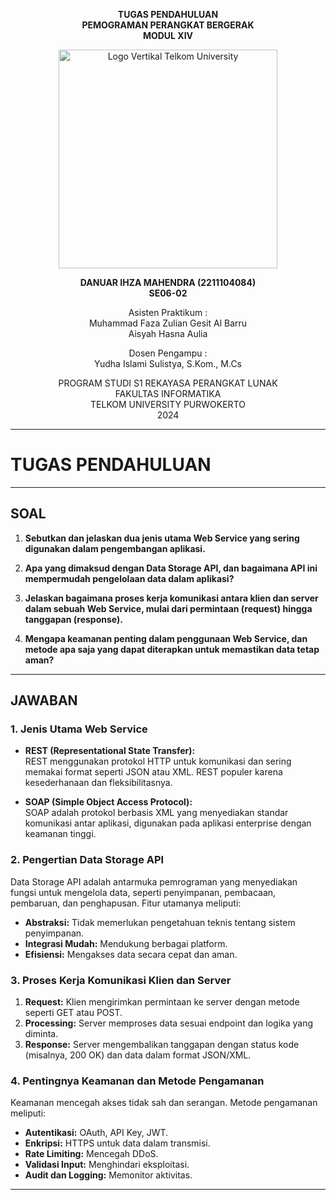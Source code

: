 <div align="center">

**TUGAS PENDAHULUAN** <br>
**PEMOGRAMAN PERANGKAT BERGERAK** <br>
**MODUL XIV** <br>

<img src="https://github.com/user-attachments/assets/637271ab-0240-4561-a7a6-04cb1169f636" alt="Logo Vertikal Telkom University" width="350"/>

**DANUAR IHZA MAHENDRA (2211104084)**  
**SE06-02**

Asisten Praktikum :  
Muhammad Faza Zulian Gesit Al Barru  
Aisyah Hasna Aulia

Dosen Pengampu :  
Yudha Islami Sulistya, S.Kom., M.Cs

PROGRAM STUDI S1 REKAYASA PERANGKAT LUNAK  
FAKULTAS INFORMATIKA  
TELKOM UNIVERSITY PURWOKERTO  
2024

</div>

---

# TUGAS PENDAHULUAN
---
## SOAL

1. **Sebutkan dan jelaskan dua jenis utama Web Service yang sering digunakan dalam pengembangan aplikasi.**

2. **Apa yang dimaksud dengan Data Storage API, dan bagaimana API ini mempermudah pengelolaan data dalam aplikasi?**

3. **Jelaskan bagaimana proses kerja komunikasi antara klien dan server dalam sebuah Web Service, mulai dari permintaan (request) hingga tanggapan (response).**

4. **Mengapa keamanan penting dalam penggunaan Web Service, dan metode apa saja yang dapat diterapkan untuk memastikan data tetap aman?**

---

## JAWABAN

### 1. Jenis Utama Web Service
- **REST (Representational State Transfer):**  
  REST menggunakan protokol HTTP untuk komunikasi dan sering memakai format seperti JSON atau XML. REST populer karena kesederhanaan dan fleksibilitasnya.

- **SOAP (Simple Object Access Protocol):**  
  SOAP adalah protokol berbasis XML yang menyediakan standar komunikasi antar aplikasi, digunakan pada aplikasi enterprise dengan keamanan tinggi.

### 2. Pengertian Data Storage API
Data Storage API adalah antarmuka pemrograman yang menyediakan fungsi untuk mengelola data, seperti penyimpanan, pembacaan, pembaruan, dan penghapusan. Fitur utamanya meliputi:
- **Abstraksi:** Tidak memerlukan pengetahuan teknis tentang sistem penyimpanan.
- **Integrasi Mudah:** Mendukung berbagai platform.
- **Efisiensi:** Mengakses data secara cepat dan aman.

### 3. Proses Kerja Komunikasi Klien dan Server
1. **Request:** Klien mengirimkan permintaan ke server dengan metode seperti GET atau POST.
2. **Processing:** Server memproses data sesuai endpoint dan logika yang diminta.
3. **Response:** Server mengembalikan tanggapan dengan status kode (misalnya, 200 OK) dan data dalam format JSON/XML.

### 4. Pentingnya Keamanan dan Metode Pengamanan
Keamanan mencegah akses tidak sah dan serangan. Metode pengamanan meliputi:
- **Autentikasi:** OAuth, API Key, JWT.
- **Enkripsi:** HTTPS untuk data dalam transmisi.
- **Rate Limiting:** Mencegah DDoS.
- **Validasi Input:** Menghindari eksploitasi.
- **Audit dan Logging:** Memonitor aktivitas.

---
